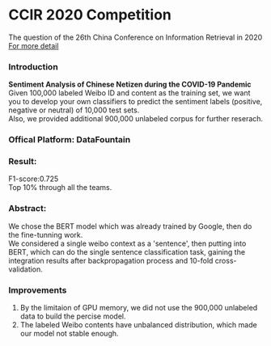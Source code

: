 # CCIR 2020 Competition 
The question of the 26th China Conference on Information Retrieval in 2020<br>
[For more detail](https://www.datafountain.cn/competitions/423)

### Introduction
__Sentiment Analysis of Chinese Netizen during the COVID-19 Pandemic__<br>
Given 100,000 labeled Weibo ID and content as the training set, we want you to develop your own classifiers to predict the sentiment labels (positive, negative or neutral) of 10,000 test sets.<br>
Also, we provided additional 900,000 unlabeled corpus for further reserach.

### Offical Platform: DataFountain

### Result: 
F1-score:0.725<br>
Top 10% through all the teams.

### Abstract:
We chose the BERT model which was already trained by Google, then do the fine-tunning work. <br>
We considered a single weibo context as a 'sentence', then putting into BERT, which can do the single sentence classification task, gaining the integration results after backpropagation process and 10-fold cross-validation.

### Improvements
1. By the limitaion of GPU memory, we did not use the 900,000 unlabeled data to build the percise model.
2. The labeled Weibo contents have unbalanced distribution, which made our model not stable enough.
